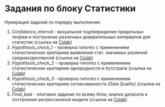 # Задания по блоку Статистики

Нумерация заданий по порядку выполнения:
1) *Confidence_interval* - визуальное подтверждение предельных теорем и построение различных доверительных интервалов для статистик
   (ссылка на [Colab](https://colab.research.google.com/drive/1KFNHuWzpjF9fCrzS0UDwIlxTCOYt6yp5?usp=sharing))
2) *Hypothesis_check_1* - проверка гипотез с применением статистических критериев выявления стат. значимых различий средних/дисперсий
   (ссылка на [Colab](https://colab.research.google.com/drive/1j_XIPGA-yh1rXUMw3Q6Cx2dPsiM9kc6H?usp=sharing))
3) *Hypothesis_check_2* - проверка гипотез с применением статистических критериев однородности и бутстрапа
   (ссылка на [Colab](https://colab.research.google.com/drive/1qQCiN0G0azb7iOUMxJHVzpl9_Q2P3i3L?usp=sharing))
4) *Hypothesis_check_3* - проверка гипотез с применением статистических критериев согласованности (Data Quality)
   (ссылка на [Colab](https://colab.research.google.com/drive/1ep9391JFat_HkwU4pVw0JfiT4tgSna35?usp=sharing))
5) *Final_task* - итоговое задание по всему блок; анализ датасета и построение регрессионной модели
   (ссылка на [Colab](https://colab.research.google.com/drive/1cqRQe-HEEso7L4ffS1t9OTnoUqaIPjh8?usp=sharing))

